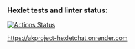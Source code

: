 ### Hexlet tests and linter status:
[![Actions Status](https://github.com/ArtemKanikevich/js-react-developer-project-12/actions/workflows/hexlet-check.yml/badge.svg)](https://github.com/ArtemKanikevich/js-react-developer-project-12/actions)

https://akproject-hexletchat.onrender.com
